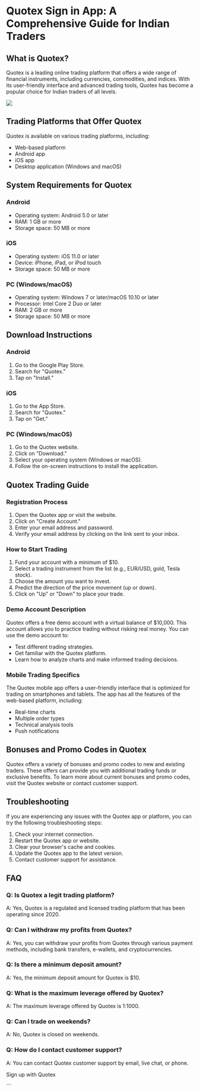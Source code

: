 # Quotex Sign in App: A Comprehensive Guide for Indian Traders

## What is Quotex?

Quotex is a leading online trading platform that offers a wide range of
financial instruments, including currencies, commodities, and indices.
With its user-friendly interface and advanced trading tools, Quotex has
become a popular choice for Indian traders of all levels.

[![](https://static.quotex.io/files/12_en/300_250.jpg)](https://traff.sbs/brokerqxlid)

## Trading Platforms that Offer Quotex

Quotex is available on various trading platforms, including:

-   Web-based platform
-   Android app
-   iOS app
-   Desktop application (Windows and macOS)

## System Requirements for Quotex

### Android

-   Operating system: Android 5.0 or later
-   RAM: 1 GB or more
-   Storage space: 50 MB or more

### iOS

-   Operating system: iOS 11.0 or later
-   Device: iPhone, iPad, or iPod touch
-   Storage space: 50 MB or more

### PC (Windows/macOS)

-   Operating system: Windows 7 or later/macOS 10.10 or later
-   Processor: Intel Core 2 Duo or later
-   RAM: 2 GB or more
-   Storage space: 50 MB or more

## Download Instructions

### Android

1.  Go to the Google Play Store.
2.  Search for "Quotex."
3.  Tap on "Install."

### iOS

1.  Go to the App Store.
2.  Search for "Quotex."
3.  Tap on "Get."

### PC (Windows/macOS)

1.  Go to the Quotex website.
2.  Click on "Download."
3.  Select your operating system (Windows or macOS).
4.  Follow the on-screen instructions to install the application.

## Quotex Trading Guide

### Registration Process

1.  Open the Quotex app or visit the website.
2.  Click on "Create Account."
3.  Enter your email address and password.
4.  Verify your email address by clicking on the link sent to your
    inbox.

### How to Start Trading

1.  Fund your account with a minimum of \$10.
2.  Select a trading instrument from the list (e.g., EUR/USD, gold,
    Tesla stock).
3.  Choose the amount you want to invest.
4.  Predict the direction of the price movement (up or down).
5.  Click on "Up" or "Down" to place your trade.

### Demo Account Description

Quotex offers a free demo account with a virtual balance of \$10,000.
This account allows you to practice trading without risking real money.
You can use the demo account to:

-   Test different trading strategies.
-   Get familiar with the Quotex platform.
-   Learn how to analyze charts and make informed trading decisions.

### Mobile Trading Specifics

The Quotex mobile app offers a user-friendly interface that is optimized
for trading on smartphones and tablets. The app has all the features of
the web-based platform, including:

-   Real-time charts
-   Multiple order types
-   Technical analysis tools
-   Push notifications

## Bonuses and Promo Codes in Quotex

Quotex offers a variety of bonuses and promo codes to new and existing
traders. These offers can provide you with additional trading funds or
exclusive benefits. To learn more about current bonuses and promo codes,
visit the Quotex website or contact customer support.

## Troubleshooting

If you are experiencing any issues with the Quotex app or platform, you
can try the following troubleshooting steps:

1.  Check your internet connection.
2.  Restart the Quotex app or website.
3.  Clear your browser\'s cache and cookies.
4.  Update the Quotex app to the latest version.
5.  Contact customer support for assistance.

## FAQ

### Q: Is Quotex a legit trading platform?

A: Yes, Quotex is a regulated and licensed trading platform that has
been operating since 2020.

### Q: Can I withdraw my profits from Quotex?

A: Yes, you can withdraw your profits from Quotex through various
payment methods, including bank transfers, e-wallets, and
cryptocurrencies.

### Q: Is there a minimum deposit amount?

A: Yes, the minimum deposit amount for Quotex is \$10.

### Q: What is the maximum leverage offered by Quotex?

A: The maximum leverage offered by Quotex is 1:1000.

### Q: Can I trade on weekends?

A: No, Quotex is closed on weekends.

### Q: How do I contact customer support?

A: You can contact Quotex customer support by email, live chat, or
phone.

Sign up with Quotex

\`\`\`

